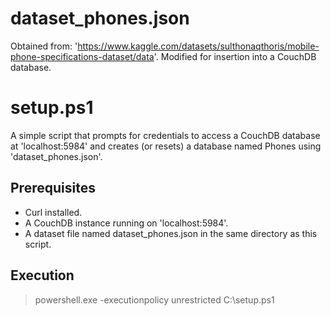 # dataset_phones.json
Obtained from: 'https://www.kaggle.com/datasets/sulthonaqthoris/mobile-phone-specifications-dataset/data'.
Modified for insertion into a CouchDB database.

# setup.ps1
A simple script that prompts for credentials to access a CouchDB database at 'localhost:5984' and creates (or resets) a database named Phones using 'dataset\_phones.json'.
## Prerequisites
* Curl installed.
* A CouchDB instance running on 'localhost:5984'.
* A dataset file named dataset\_phones.json in the same directory as this script.
## Execution
> powershell.exe -executionpolicy unrestricted C:\\setup.ps1

